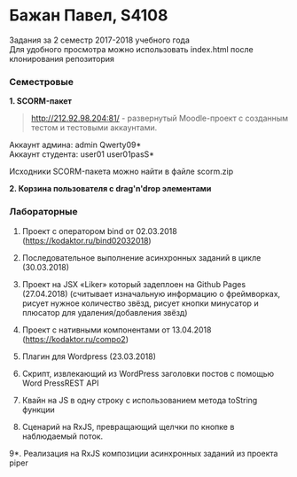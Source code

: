 # Бажан Павел, S4108

Задания за 2 семестр 2017-2018 учебного года    
Для удобного просмотра можно использовать index.html после клонирования 
репозитория

### Семестровые 

**1. SCORM-пакет** 

> http://212.92.98.204:81/ - развернутый Moodle-проект с созданным 
тестом и тестовыми аккаунтами.

  Аккаунт админа: admin Qwerty09*  
  Аккаунт студента: user01 user01pasS*

  Исходники SCORM-пакета можно найти в файле scorm.zip

**2. Корзина пользователя с drag'n'drop элементами**

### Лабораторные 

1. Проект с оператором bind от 02.03.2018 
(https://kodaktor.ru/bind02032018)

2. Последовательное выполнение асинхронных заданий в цикле (30.03.2018)

3. Проект на JSX «Liker» который задеплоен на Github Pages (27.04.2018) 
(считывает изначальную информацию о фреймворках, рисует нужное 
количество звёзд, рисует кнопки минусатор и плюсатор для 
удаления/добавления звёзд)

4. Проект с нативными компонентами от 13.04.2018 
(https://kodaktor.ru/compo2)

5. Плагин для Wordpress (23.03.2018)

6. Скрипт, извлекающий из WordPress заголовки постов с помощью Word 
PressREST API

7. Квайн на JS в одну строку с использованием метода toString функции

8. Сценарий на RxJS, превращающий щелчки по кнопке в наблюдаемый поток.

9*. Реализация на RxJS композиции асинхронных заданий из проекта piper
